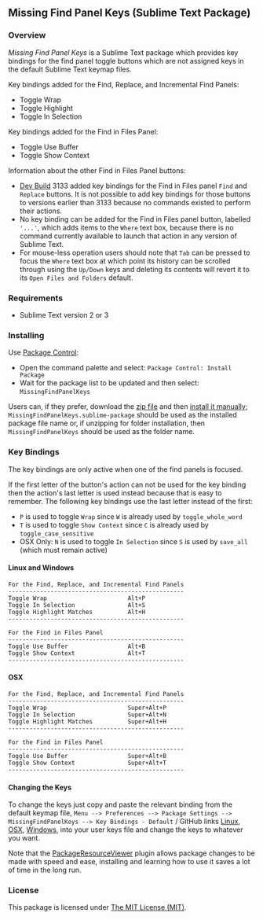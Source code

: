 
## Missing Find Panel Keys (Sublime Text Package)

### Overview

*Missing Find Panel Keys* is a Sublime Text package which provides key bindings for the find panel toggle buttons which are not assigned keys in the default Sublime Text keymap files.

Key bindings added for the Find, Replace, and Incremental Find Panels:

- Toggle Wrap
- Toggle Highlight
- Toggle In Selection

Key bindings added for the Find in Files Panel:

- Toggle Use Buffer
- Toggle Show Context

Information about the other Find in Files Panel buttons:

- [Dev Build](https://www.sublimetext.com/3dev) 3133 added key bindings for the Find in Files panel `Find` and `Replace` buttons. It is not possible to add key bindings for those buttons to versions earlier than 3133 because no commands existed to perform their actions.
- No key binding can be added for the Find in Files panel button, labelled `'...'`, which adds items to the `Where` text box, because there is no command currently available to launch that action in any version of Sublime Text.
- For mouse-less operation users should note that `Tab` can be pressed to focus the `Where` text box at which point its history can be scrolled through using the `Up/Down` keys and deleting its contents will revert it to its `Open Files and Folders` default.

### Requirements

- Sublime Text version 2 or 3


### Installing

Use [Package Control](https://packagecontrol.io/):

- Open the command palette and select: `Package Control: Install Package`
- Wait for the package list to be updated and then select: `MissingFindPanelKeys`

Users can, if they prefer, download the [zip file](https://github.com/mattst/SublimeMissingFindPanelKeys/archive/master.zip) and then [install it manually](http://docs.sublimetext.info/en/latest/extensibility/packages.html); `MissingFindPanelKeys.sublime-package` should be used as the installed package file name or, if unzipping for folder installation, then `MissingFindPanelKeys` should be used as the folder name.

### Key Bindings

The key bindings are only active when one of the find panels is focused.

If the first letter of the button's action can not be used for the key binding then the action's last letter is used instead because that is easy to remember. The following key bindings use the last letter instead of the first:

- `P` is used to toggle `Wrap` since `W` is already used by `toggle_whole_word`
- `T` is used to toggle `Show Context` since `C` is already used by `toggle_case_sensitive`
- OSX Only: `N` is used to toggle `In Selection` since `S` is used by `save_all` (which must remain active)

#### Linux and Windows

    For the Find, Replace, and Incremental Find Panels
    --------------------------------------------------
    Toggle Wrap                       Alt+P
    Toggle In Selection               Alt+S
    Toggle Highlight Matches          Alt+H
    --------------------------------------------------

    For the Find in Files Panel
    --------------------------------------------------
    Toggle Use Buffer                 Alt+B
    Toggle Show Context               Alt+T
    --------------------------------------------------

#### OSX

    For the Find, Replace, and Incremental Find Panels
    --------------------------------------------------
    Toggle Wrap                       Super+Alt+P
    Toggle In Selection               Super+Alt+N
    Toggle Highlight Matches          Super+Alt+H
    --------------------------------------------------

    For the Find in Files Panel
    --------------------------------------------------
    Toggle Use Buffer                 Super+Alt+B
    Toggle Show Context               Super+Alt+T
    --------------------------------------------------

#### Changing the Keys

To change the keys just copy and paste the relevant binding from the default keymap file, `Menu --> Preferences --> Package Settings --> MissingFindPanelKeys --> Key Bindings - Default` / GitHub links [Linux](https://github.com/mattst/SublimeMissingFindPanelKeys/blob/master/Default%20(Linux).sublime-keymap), [OSX](https://github.com/mattst/SublimeMissingFindPanelKeys/blob/master/Default%20(OSX).sublime-keymap), [Windows](https://github.com/mattst/SublimeMissingFindPanelKeys/blob/master/Default%20(Windows).sublime-keymap), into your user keys file and change the keys to whatever you want.

Note that the [PackageResourceViewer](https://packagecontrol.io/packages/PackageResourceViewer) plugin allows package changes to be made with speed and ease, installing and learning how to use it saves a lot of time in the long run.

### License

This package is licensed under [The MIT License (MIT)](https://github.com/mattst/SublimeMissingFindPanelKeys/blob/master/LICENSE).
